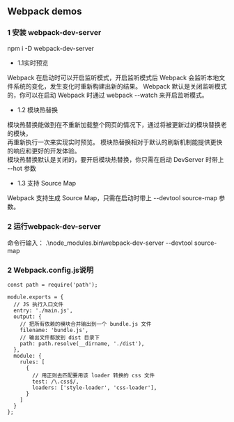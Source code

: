 ##  Webpack demos

### 1 安装 webpack-dev-server

npm i -D webpack-dev-server


- 1.1实时预览  

Webpack 在启动时可以开启监听模式，开启监听模式后 Webpack 会监听本地文件系统的变化，发生变化时重新构建出新的结果。
Webpack 默认是关闭监听模式的，你可以在启动 Webpack 时通过 webpack --watch 来开启监听模式。

- 1.2 模块热替换

模块热替换能做到在不重新加载整个网页的情况下，通过将被更新过的模块替换老的模块，    
再重新执行一次来实现实时预览。 模块热替换相对于默认的刷新机制能提供更快的响应和更好的开发体验。     
模块热替换默认是关闭的，要开启模块热替换，你只需在启动 DevServer 时带上 --hot 参数  


- 1.3 支持 Source Map

Webpack 支持生成 Source Map，只需在启动时带上 --devtool source-map 参数。


### 2 运行webpack-dev-server  

命令行输入： .\node_modules\.bin\webpack-dev-server --devtool source-map



### 2 Webpack.config.js说明

 
```
const path = require('path');

module.exports = {
  // JS 执行入口文件
  entry: './main.js',
  output: {
    // 把所有依赖的模块合并输出到一个 bundle.js 文件
    filename: 'bundle.js',
    // 输出文件都放到 dist 目录下
    path: path.resolve(__dirname, './dist'),
  },
  module: {
	rules: [
      {
        // 用正则去匹配要用该 loader 转换的 css 文件
        test: /\.css$/,
        loaders: ['style-loader', 'css-loader'],
      }
    ]
  }
};

```
 










